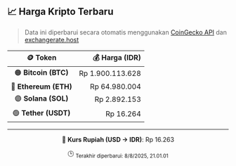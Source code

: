 

<!-- HARGA_KRIPTO -->
## 📈 Harga Kripto Terbaru

> Data ini diperbarui secara otomatis menggunakan [CoinGecko API](https://www.coingecko.com/) dan [exchangerate.host](https://exchangerate.host/)

<div align="center">

| 🪙 Token | 💰 Harga (IDR) |
|:------:|---------------:|
| 🟠 **Bitcoin (BTC)**   | Rp 1.900.113.628 |
| 🔵 **Ethereum (ETH)**  | Rp 64.980.004 |
| 🟣 **Solana (SOL)**    | Rp 2.892.153 |
| 🟢 **Tether (USDT)**   | Rp 16.264 |

---

💱 **Kurs Rupiah (USD → IDR)**: Rp 16.263

🕒 <sub>Terakhir diperbarui: 8/8/2025, 21.01.01</sub>

</div>
<!-- /HARGA_KRIPTO -->